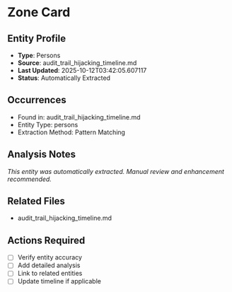 # Zone Card

## Entity Profile
- **Type**: Persons
- **Source**: audit_trail_hijacking_timeline.md
- **Last Updated**: 2025-10-12T03:42:05.607117
- **Status**: Automatically Extracted

## Occurrences
- Found in: audit_trail_hijacking_timeline.md
- Entity Type: persons
- Extraction Method: Pattern Matching

## Analysis Notes
*This entity was automatically extracted. Manual review and enhancement recommended.*

## Related Files
- audit_trail_hijacking_timeline.md

## Actions Required
- [ ] Verify entity accuracy
- [ ] Add detailed analysis
- [ ] Link to related entities
- [ ] Update timeline if applicable
